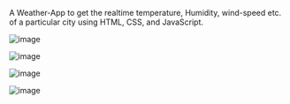 A Weather-App to get the realtime temperature, Humidity, wind-speed etc. of a particular city using HTML, CSS, and JavaScript.


![image](https://user-images.githubusercontent.com/37845282/190328770-a710bf3b-bc93-422f-af36-e9d47f236e18.png)

![image](https://user-images.githubusercontent.com/37845282/190331944-f8f11876-0ec4-4ada-a739-10bb62ed46d3.png)

![image](https://user-images.githubusercontent.com/37845282/190332084-8eeb8549-fff0-45f9-befb-2303e31237e9.png)

![image](https://user-images.githubusercontent.com/37845282/190332120-6de00890-56f2-483e-91d6-887809581266.png)
